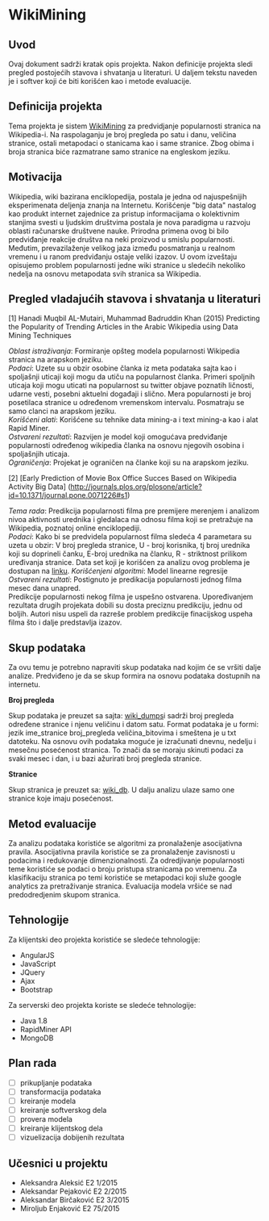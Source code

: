 # WikiMining

## Uvod

Ovaj dokument sadrži kratak opis projekta. Nakon definicije projekta sledi pregled postojećih stavova i shvatanja u literaturi. U daljem tekstu naveden je i softver koji će biti korišćen kao i metode evaluacije.

## Definicija projekta

Tema projekta je sistem [WikiMining](https://github.com/ProfZ/WikiMining/) za predvidjanje popularnosti stranica na Wikipedia-i. Na raspolaganju je broj pregleda po satu i danu, veličina stranice, ostali metapodaci o stanicama kao i same stranice. Zbog obima i broja stranica biće razmatrane samo stranice na engleskom jeziku. 

## Motivacija

Wikipedia, wiki bazirana enciklopedija, postala je jedna od najuspešnijih eksperimenata deljenja znanja na Internetu. Korišćenje "big data" nastalog kao produkt internet zajednice za pristup
informacijama o kolektivnim stanjima svesti u ljudskim društvima postala je nova paradigma u razvoju oblasti računarske društvene nauke. Prirodna primena ovog bi bilo predviđanje
reakcije društva na neki proizvod u smislu popularnosti. Međutim, prevazilaženje velikog jaza između
posmatranja u realnom vremenu i u ranom predviđanju ostaje veliki izazov. U ovom izveštaju
opisujemo problem popularnosti jedne wiki stranice u sledećih nekoliko nedelja na osnovu metapodata svih stranica sa Wikipedia.

## Pregled vladajućih stavova i shvatanja u literaturi

[1] Hanadi Muqbil AL-Mutairi, Muhammad Badruddin Khan (2015) Predicting the Popularity of Trending Articles in the Arabic Wikipedia using Data Mining Techniques 

*Oblast istraživanja*: Formiranje opšteg modela popularnosti Wikipedia stranica na arapskom jeziku.  
*Podaci*: Uzete su u obzir osobine članka iz meta podataka sajta kao i spoljašnji uticaji koji mogu da utiču na popularnost   članka. Primeri spoljnih uticaja koji mogu uticati na popularnost su twitter objave poznatih ličnosti, udarne vesti, posebni aktuelni događaji i slično. Mera popularnosti je broj posetilaca stranice u određenom vremenskom intervalu. Posmatraju se samo clanci na arapskom jeziku.  
*Korišćeni alati*: Korišćene su tehnike data mining-a i text mining-a kao i alat Rapid Miner.  
*Ostvareni rezultati*: Razvijen je model koji omogućava predviđanje popularnosti određenog wikipedia članka na osnovu njegovih osobina i spoljašnjih uticaja.  
*Ograničenja*: Projekat je ograničen na članke koji su na arapskom jeziku.  

[2] [Early Prediction of Movie Box Office Succes Based on Wikipedia Activity Big Data]
(http://journals.plos.org/plosone/article?id=10.1371/journal.pone.0071226#s1)  

*Tema rada*: Predikcija popularnosti filma pre premijere merenjem i analizom nivoa aktivnosti urednika i gledalaca na odnosu filma koji se pretražuje na Wikipedia, poznatoj online enciklopediji.  
*Podaci*: Kako bi se predvidela popularnost filma sledeća 4 parametara su uzeta u obzir: V broj pregleda stranice, U - broj korisnika, tj broj urednika koji su doprineli čanku, E-broj urednika na članku, R - striktnost prilikom uređivanja stranice. Data set koji je korišćen za analizu ovog problema je dostupan na [linku](http://wwm.phy.bme.hu/SupplementaryDataS1.zip).
*Korišćenjeni algoritmi*: Model linearne regresije  
*Ostvareni rezultati*: Postignuto je predikacija popularnosti jednog filma mesec dana unapred.  
Predikcije popularnosti nekog filma je uspešno ostvarena. Upoređivanjem rezultata drugih projekata dobili su dosta preciznu predikciju, jednu od boljih. Autori nisu uspeli da razreše problem predikcije finacijskog uspeha filma što i dalje predstavlja izazov.

## Skup podataka

Za ovu temu je potrebno napraviti skup podataka nad kojim će se vršiti dalje analize. Predviđeno je da se skup formira na osnovu podataka dostupnih na internetu.

**Broj pregleda**

Skup podataka je preuzet sa sajta: [wiki_dumps](https://dumps.wikimedia.org)i sadrži broj pregleda određene stranice i njenu veličinu i datom satu. Format podataka je u formi: jezik ime_stranice broj_pregleda veličina_bitovima i smeštena je u txt datoteku. Na osnovu ovih podataka moguće je izračunati dnevnu, nedelju i mesečnu posećenost stranica. To znači da se moraju skinuti podaci za svaki mesec i dan, i u bazi ažurirati broj pregleda stranice.

**Stranice**

Skup stranica je preuzet sa: [wiki_db](https://en.wikipedia.org/wiki/Wikipedia:Database_download). U dalju analizu ulaze samo one stranice koje imaju posećenost.

## Metod evaluacije

Za analizu podataka koristiće se algoritmi za pronalaženje asocijativna pravila. Asocijativna pravila koristiće se za pronalaženje zavisnosti u podacima i redukovanje dimenzionalnosti. Za odredjivanje popularnosti teme koristiće se podaci o broju pristupa stranicama po vremenu. Za klasifikaciju stranica po temi koristiće se metapodaci koji služe google analytics za pretraživanje stranica. Evaluacija modela vršiće se nad predodredjenim skupom stranica.

## Tehnologije

Za klijentski deo projekta koristiće se sledeće tehnologije:

- AngularJS
- JavaScript
- JQuery
- Ajax
- Bootstrap

Za serverski deo projekta koriste se sledeće tehnologije:

- Java 1.8
- RapidMiner API
- MongoDB

## Plan rada

 - [ ] prikupljanje podataka
 - [ ] transformacija podataka
 - [ ] kreiranje modela
 - [ ] kreiranje softverskog dela
 - [ ] provera modela
 - [ ] kreiranje klijentskog dela
 - [ ] vizuelizacija dobijenih rezultata

## Učesnici u projektu

- Aleksandra Aleksić		  E2 1/2015
- Aleksandar Pejaković 		E2 2/2015
- Aleksandar Birčaković		E2 3/2015
- Miroljub Enjaković	  	E2 75/2015


